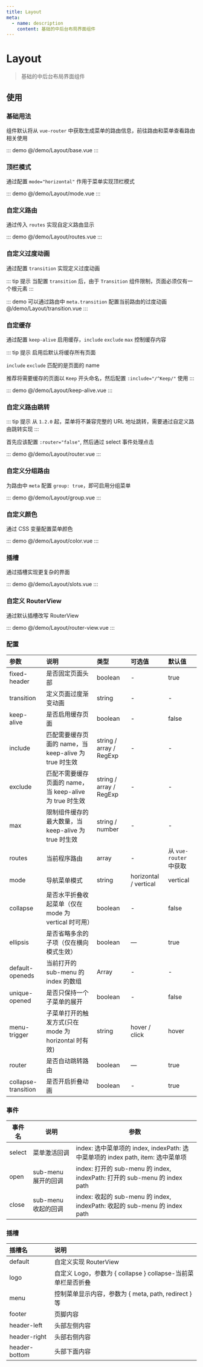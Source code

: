 ```yaml
---
title: Layout
meta:
  - name: description
    content: 基础的中后台布局界面组件
---
```


# Layout

> 基础的中后台布局界面组件

## 使用

### 基础用法

组件默认将从 `vue-router` 中获取生成菜单的路由信息，前往<pro-link to="/zh-CN/guide/router">路由和菜单</pro-link>查看路由相关使用

::: demo
@/demo/Layout/base.vue
:::

### 顶栏模式

通过配置 `mode="horizontal"` 作用于菜单实现顶栏模式

::: demo
@/demo/Layout/mode.vue
:::

### 自定义路由

通过传入 `routes` 实现自定义路由显示

::: demo
@/demo/Layout/routes.vue
:::

### 自定义过度动画

通过配置 `transition` 实现定义过度动画

::: tip 提示
当配置 `transition` 后，由于 `Transition` 组件限制，页面必须仅有一个根元素
:::

::: demo 可以通过路由中 `meta.transition` 配置当前路由的过度动画
@/demo/Layout/transition.vue
:::

### 自定缓存

通过配置 `keep-alive` 启用缓存，`include` `exclude` `max` 控制缓存内容

::: tip 提示
启用后默认将缓存所有页面

`include` `exclude` 匹配的是页面的 name

推荐将需要缓存的页面以 `Keep` 开头命名，然后配置 `:include="/^Keep/"` 使用
:::

::: demo
@/demo/Layout/keep-alive.vue
:::

### 自定义路由跳转

::: tip 提示
从 `1.2.0` 起，菜单将不兼容完整的 URL 地址跳转，需要通过自定义路由跳转实现
:::

首先应该配置 `:router="false"`, 然后通过 select 事件处理点击

::: demo
@/demo/Layout/router.vue
:::

### 自定义分组路由

为路由中 `meta` 配置 `group: true`，即可启用分组菜单

::: demo
@/demo/Layout/group.vue
:::

### 自定义颜色

通过 CSS 变量配置菜单颜色

::: demo
@/demo/Layout/color.vue
:::

### 插槽

通过插槽实现更复杂的界面

::: demo
@/demo/Layout/slots.vue
:::

### 自定义 RouterView

通过默认插槽改写 RouterView

::: demo
@/demo/Layout/router-view.vue
:::

### 配置

| 参数                | 说明                                                    | 类型                    | 可选值                | 默认值                 |
| :------------------ | :------------------------------------------------------ | :---------------------- | :-------------------- | :--------------------- |
| fixed-header        | 是否固定页面头部                                        | boolean                 | -                     | true                   |
| transition          | 定义页面过度渐变动画                                    | string                  | -                     | -                      |
| keep-alive          | 是否启用缓存页面                                        | boolean                 | -                     | false                  |
| include             | 匹配需要缓存页面的 name，当 keep-alive 为 true 时生效   | string / array / RegExp | -                     | -                      |
| exclude             | 匹配不需要缓存页面的 name，当 keep-alive 为 true 时生效 | string / array / RegExp | -                     | -                      |
| max                 | 限制组件缓存的最大数量，当 keep-alive 为 true 时生效    | string / number         | -                     | -                      |
| routes              | 当前程序路由                                            | array                   | -                     | 从 `vue-router` 中获取 |
| mode                | 导航菜单模式                                            | string                  | horizontal / vertical | vertical               |
| collapse            | 是否水平折叠收起菜单（仅在 mode 为 vertical 时可用）    | boolean                 | -                     | false                  |
| ellipsis            | 是否省略多余的子项（仅在横向模式生效）                  | boolean                 | —                     | true                   |
| default-openeds     | 当前打开的 sub-menu 的 index 的数组                     | Array                   | -                     | -                      |
| unique-opened       | 是否只保持一个子菜单的展开                              | boolean                 | -                     | false                  |
| menu-trigger        | 子菜单打开的触发方式(只在 mode 为 horizontal 时有效)    | string                  | hover / click         | hover                  |
| router              | 是否自动跳转路由                                        | boolean                 | —                     | true                   |
| collapse-transition | 是否开启折叠动画                                        | boolean                 | -                     | true                   |

### 事件

| 事件名 | 说明                | 参数                                                                            |
| ------ | ------------------- | ------------------------------------------------------------------------------- |
| select | 菜单激活回调        | index: 选中菜单项的 index, indexPath: 选中菜单项的 index path, item: 选中菜单项 |
| open   | sub-menu 展开的回调 | index: 打开的 sub-menu 的 index, indexPath: 打开的 sub-menu 的 index path       |
| close  | sub-menu 收起的回调 | index: 收起的 sub-menu 的 index, indexPath: 收起的 sub-menu 的 index path       |

### 插槽

| 插槽名        | 说明                                                         |
| :------------ | :----------------------------------------------------------- |
| default       | 自定义实现 RouterView                                        |
| logo          | 自定义 Logo，参数为 { collapse } collapse-当前菜单栏是否折叠 |
| menu          | 控制菜单显示内容，参数为 { meta, path, redirect } 等         |
| footer        | 页脚内容                                                     |
| header-left   | 头部左侧内容                                                 |
| header-right  | 头部右侧内容                                                 |
| header-bottom | 头部下面内容                                                 |
